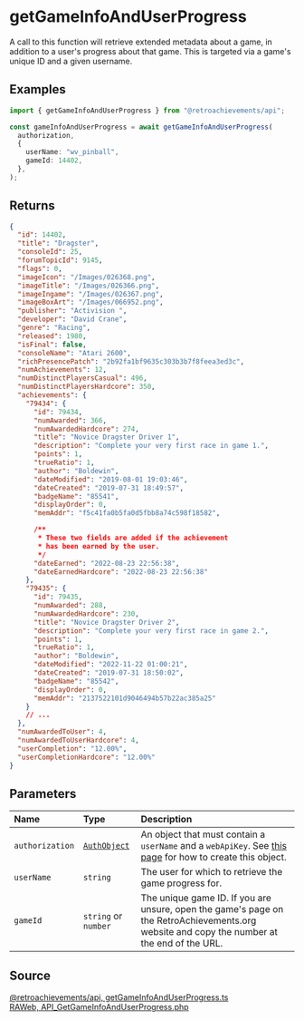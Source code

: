 # getGameInfoAndUserProgress

A call to this function will retrieve extended metadata about a game, in addition to a user's progress about that game. This is targeted via a game's unique ID and a given username.

## Examples

```ts
import { getGameInfoAndUserProgress } from "@retroachievements/api";

const gameInfoAndUserProgress = await getGameInfoAndUserProgress(
  authorization,
  {
    userName: "wv_pinball",
    gameId: 14402,
  },
);
```

## Returns

```json
{
  "id": 14402,
  "title": "Dragster",
  "consoleId": 25,
  "forumTopicId": 9145,
  "flags": 0,
  "imageIcon": "/Images/026368.png",
  "imageTitle": "/Images/026366.png",
  "imageIngame": "/Images/026367.png",
  "imageBoxArt": "/Images/066952.png",
  "publisher": "Activision ",
  "developer": "David Crane",
  "genre": "Racing",
  "released": 1980,
  "isFinal": false,
  "consoleName": "Atari 2600",
  "richPresencePatch": "2b92fa1bf9635c303b3b7f8feea3ed3c",
  "numAchievements": 12,
  "numDistinctPlayersCasual": 496,
  "numDistinctPlayersHardcore": 350,
  "achievements": {
    "79434": {
      "id": 79434,
      "numAwarded": 366,
      "numAwardedHardcore": 274,
      "title": "Novice Dragster Driver 1",
      "description": "Complete your very first race in game 1.",
      "points": 1,
      "trueRatio": 1,
      "author": "Boldewin",
      "dateModified": "2019-08-01 19:03:46",
      "dateCreated": "2019-07-31 18:49:57",
      "badgeName": "85541",
      "displayOrder": 0,
      "memAddr": "f5c41fa0b5fa0d5fbb8a74c598f18582",

      /**
       * These two fields are added if the achievement
       * has been earned by the user.
       */
      "dateEarned": "2022-08-23 22:56:38",
      "dateEarnedHardcore": "2022-08-23 22:56:38"
    },
    "79435": {
      "id": 79435,
      "numAwarded": 288,
      "numAwardedHardcore": 230,
      "title": "Novice Dragster Driver 2",
      "description": "Complete your very first race in game 2.",
      "points": 1,
      "trueRatio": 1,
      "author": "Boldewin",
      "dateModified": "2022-11-22 01:00:21",
      "dateCreated": "2019-07-31 18:50:02",
      "badgeName": "85542",
      "displayOrder": 0,
      "memAddr": "2137522101d9046494b57b22ac385a25"
    }
    // ...
  },
  "numAwardedToUser": 4,
  "numAwardedToUserHardcore": 4,
  "userCompletion": "12.00%",
  "userCompletionHardcore": "12.00%"
}
```

## Parameters

| Name            | Type                                        | Description                                                                                                                                 |
| :-------------- | :------------------------------------------ | :------------------------------------------------------------------------------------------------------------------------------------------ |
| `authorization` | [`AuthObject`](/v1/data-models/auth-object) | An object that must contain a `userName` and a `webApiKey`. See [this page](/getting-started) for how to create this object.                |
| `userName`      | `string`                                    | The user for which to retrieve the game progress for.                                                                                       |
| `gameId`        | `string` or `number`                        | The unique game ID. If you are unsure, open the game's page on the RetroAchievements.org website and copy the number at the end of the URL. |

## Source

[@retroachievements/api, getGameInfoAndUserProgress.ts](https://github.dev/RetroAchievements/api-js/blob/main/src/user/getGameInfoAndUserProgress.ts)  
[RAWeb, API_GetGameInfoAndUserProgress.php](https://github.dev/RetroAchievements/RAWeb/blob/master/public/API/API_GetGameInfoAndUserProgress.php)
